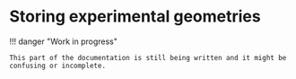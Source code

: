 # Storing experimental geometries

!!! danger "Work in progress"

    This part of the documentation is still being written and it might be confusing or incomplete.